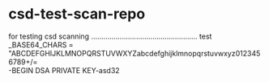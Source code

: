 # csd-test-scan-repo
for testing csd scanning
....................................................
test
_BASE64_CHARS = \"ABCDEFGHIJKLMNOPQRSTUVWXYZabcdefghijklmnopqrstuvwxyz0123456789+/=\
-BEGIN DSA PRIVATE KEY-asd32
